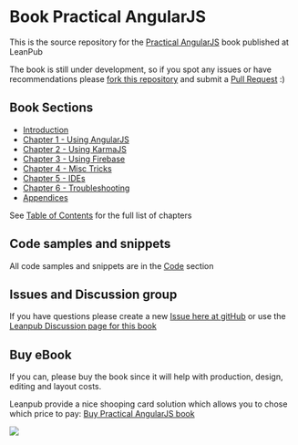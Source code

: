 Book Practical AngularJS
========================

This is the source repository for the [Practical AngularJS](https://leanpub.com/Practical_AngularJS) book published at LeanPub

The book is still under development, so if you spot any issues or have recommendations please [fork this repository](https://github.com/DinisCruz/Book_Practical_AngularJS/fork) and submit a [Pull Request](https://github.com/DinisCruz/Book_Practical_AngularJS/pulls) :)

## Book Sections

* [Introduction](/manuscript/C0_Introduction-.md)
* [Chapter 1 - Using AngularJS](/manuscript/C1_Using_AngularJS-.md)
* [Chapter 2 - Using KarmaJS](/manuscript/C2_KarmaJS-.md)
* [Chapter 3 - Using Firebase](/manuscript/C3_Firebase-.md)
* [Chapter 4 - Misc Tricks](/manuscript/C4_Misc_Tricks-.md)
* [Chapter 5 - IDEs](/manuscript/C5_IDEs-.md)
* [Chapter 6 - Troubleshooting](/manuscript/C6_Troubleshooting-.md)
* [Appendices](/manuscript/C7_Appendices-.md)

See [Table of Contents](/Table_of_contents.md) for the full list of chapters

## Code samples and snippets

All code samples and snippets are in the [Code](code) section

## Issues and Discussion group

If you have questions please create a new [Issue here at gitHub](https://github.com/DinisCruz/Book_Practical_AngularJS/issues) or use the [Leanpub Discussion page for this book](https://leanpub.com/Practical_AngularJS/feedback)

## Buy eBook 

If you can, please buy the book since it will help with production, design, editing and layout costs.

Leanpub provide a nice shooping card solution which allows you to chose which price to pay: [Buy Practical AngularJS book](https://leanpub.com/Practical_AngularJS/packages/book/purchases/new)

[![](manuscript/images/Buy_Practical_AngularJS.png)](https://leanpub.com/Practical_AngularJS/packages/book/purchases/new)

